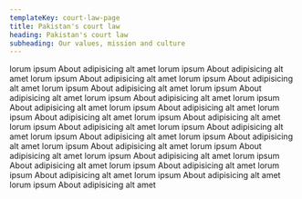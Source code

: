 ```yaml
---
templateKey: court-law-page
title: Pakistan's court law
heading: Pakistan's court law
subheading: Our values, mission and culture
---
```


lorum ipsum About adipisicing alt amet
lorum ipsum About adipisicing alt amet
lorum ipsum About adipisicing alt amet
lorum ipsum About adipisicing alt amet
lorum ipsum About adipisicing alt amet
lorum ipsum About adipisicing alt amet
lorum ipsum About adipisicing alt amet
lorum ipsum About adipisicing alt amet
lorum ipsum About adipisicing alt amet
lorum ipsum About adipisicing alt amet
lorum ipsum About adipisicing alt amet
lorum ipsum About adipisicing alt amet
lorum ipsum About adipisicing alt amet
lorum ipsum About adipisicing alt amet
lorum ipsum About adipisicing alt amet
lorum ipsum About adipisicing alt amet
lorum ipsum About adipisicing alt amet
lorum ipsum About adipisicing alt amet
lorum ipsum About adipisicing alt amet
lorum ipsum About adipisicing alt amet
lorum ipsum About adipisicing alt amet
lorum ipsum About adipisicing alt amet
lorum ipsum About adipisicing alt amet
